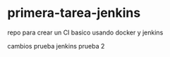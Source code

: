 # primera-tarea-jenkins
repo para crear un CI basico usando docker y jenkins

cambios prueba jenkins prueba 2